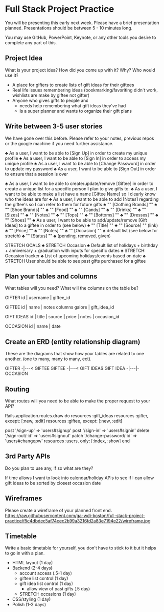 # Full Stack Project Practice

You will be presenting this early next week.  Please have a brief presentation
planned.  Presentations should be between 5 - 10 minutes long.

You may use GitHub, PowerPoint, Keynote, or any other tools you desire to
complete any part of this.

## Project Idea

What is your project idea?  How did you come up with it? Why? Who would use it?

- A place for gifters to create lists of gift ideas for their giftees
- Real life issues remembering ideas (bookmarking/favoriting didn't work, wishlists are make by giftee not gifter)
- Anyone who gives gifts to people and
  - needs help remembering what gift ideas they've had
  - is a super planner and wants to organize their gift plans

## Write between 3-5 user stories

We have gone over this before. Please refer to your notes, previous repos or the
google machine if you need further assistance.

♣	As a user, I want to be able to [Sign Up] in order to create my unique profile
♣	As a user, I want to be able to [Sign In] in order to access my unique profile
♣	As a user, I want to be able to [Change Password] in order to update my password
♣	As a user, I want to be able to [Sign Out] in order to ensure that a session is over

♣	As a user, I want to be able to create/update/remove [Giftee] in order to create a unique list for a specific person I plan to give gifts to:
  ♣	As a user, I want to be able to make a list have a name [Giftee Name] so I clearly know who the ideas are for
    ♣	As a user, I want to be able to add [Notes] regarding the giftee's so I can refer to them for future  gifts
    ♣	"" [Clothing Brands] ""
    ♣	"" [Shoe Brands] ""
    ♣	"" [Food] ""
    ♣	"" [Candy] ""
    ♣	"" [Drinks] ""
    ♣	"" [Sizes] ""
      ♣	"" [Notes] ""
      ♣	"" [Tops] ""
      ♣	"" [Bottoms] ""
      ♣	"" [Dresses] ""
      ♣	"" [Shoes] ""
♣	As a user, I want to be able to add/update/remove [Gift Ideas] to a giftee in order to  (see below)
  ♣	"" [Title] ""
  ♣	"" [Source] "" (link)
  ♣	"" [Price] ""
  ♣	"" [Notes] ""
  ♣	"" [Occasion] ""
    ♣ default list (see below for stretch)
  ♣	"" [Status] ""
    ♣ (pending, removed, given)

STRETCH GOALS
♣  STRETCH Occasion
  ♣	Default list of holidays + birthday + anniversary + graduation with inputs for specific dates
♣	STRETCH Occasion tracker
  ♣	List of upcoming holidays/events based on date
♣	STRETCH User should be able to see past gifts purchased for a giftee


## Plan your tables and columns

What tables will you need? What will the columns on the table be?

GIFTER
id | username | giftee_id

GIFTEE
id | name | notes columns galore | gift_idea_id

GIFT IDEAS
id | title | source | price | notes | occasion_id

OCCASION
id | name | date

## Create an ERD (entity relationship diagram)

These are the diagrams that show how your tables are related to one another.
(one to many, many to many, ect).


GIFTER -|---< GIFTEE
GIFTEE -|---< GIFT IDEAS
GIFT IDEA -|---|- OCCASION

## Routing

What routes will you need to be able to make the proper request to your API?

Rails.application.routes.draw do
  resources :gift_ideas
  resources :gifter, except: [:new, :edit]
  resources :giftee, except: [:new, :edit]

  post '/sign-up' => 'users#signup'
  post '/sign-in' => 'users#signin'
  delete '/sign-out/:id' => 'users#signout'
  patch '/change-password/:id' => 'users#changepw'
  resources :users, only: [:index, :show]
end

## 3rd Party APIs

Do you plan to use any, if so what are they?

If time allows I want to look into calendar/holiday APIs to see if I can allow gift ideas to be sorted by closest occasion date

## Wireframes

Please create a wireframe of your planned front end.
https://raw.githubusercontent.com/ga-wdi-boston/full-stack-project-practice/f5c4dbdec5af74cec2b99a3216fd2a83e7194e22/wireframe.jpg

## Timetable

Write a basic timetable for yourself, you don't have to stick to it but it
helps to go in with a plan.

- HTML layout (1 day)
- Backend (2-4 days)
  - account access (.5-1 day)
  - giftee list control (1 day)
  - gift idea list control (1 day)
    - allow view of past gifts (.5 day)
  - STRETCH occasions (1 day)
- CSS/styling (1 day)
- Polish (1-2 days)
